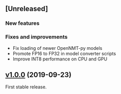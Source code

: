 ## [Unreleased]

### New features

### Fixes and improvements

* Fix loading of newer OpenNMT-py models
* Promote FP16 to FP32 in model converter scripts
* Improve INT8 performance on CPU and GPU

## [v1.0.0](https://github.com/OpenNMT/CTranslate2/releases/tag/v1.0.0) (2019-09-23)

First stable release.
